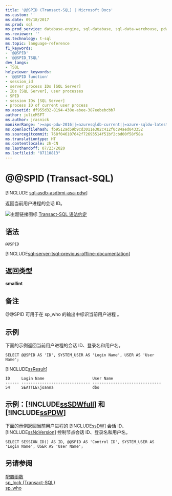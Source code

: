 ```yaml
---
title: '@@SPID (Transact-SQL) | Microsoft Docs'
ms.custom: ''
ms.date: 09/18/2017
ms.prod: sql
ms.prod_service: database-engine, sql-database, sql-data-warehouse, pdw
ms.reviewer: ''
ms.technology: t-sql
ms.topic: language-reference
f1_keywords:
- '@@SPID'
- '@@SPID_TSQL'
dev_langs:
- TSQL
helpviewer_keywords:
- '@@SPID function'
- session_id
- server process IDs [SQL Server]
- IDs [SQL Server], user processes
- SPID
- session IDs [SQL Server]
- process ID of current user process
ms.assetid: df955d32-8194-438e-abee-387eebebcbb7
author: julieMSFT
ms.author: jrasnick
monikerRange: '>=aps-pdw-2016||=azuresqldb-current||=azure-sqldw-latest||>=sql-server-2016||=sqlallproducts-allversions||>=sql-server-linux-2017||=azuresqldb-mi-current'
ms.openlocfilehash: fb9512ad59b9cd3011e302c412f0c84aed043352
ms.sourcegitcommit: 768f046107642f72693514f51bf2cbd00f58f58a
ms.translationtype: HT
ms.contentlocale: zh-CN
ms.lasthandoff: 07/23/2020
ms.locfileid: "87110813"
---
```

# <a name="x40x40spid-transact-sql"></a>&#x40;&#x40;SPID (Transact-SQL)
[!INCLUDE [sql-asdb-asdbmi-asa-pdw](../../includes/applies-to-version/sql-asdb-asdbmi-asa-pdw.md)]

  返回当前用户进程的会话 ID。  
  
 ![主题链接图标](../../database-engine/configure-windows/media/topic-link.gif "“主题链接”图标") [Transact-SQL 语法约定](../../t-sql/language-elements/transact-sql-syntax-conventions-transact-sql.md)  
  
## <a name="syntax"></a>语法  
  
```  
@@SPID  
```  
  
[!INCLUDE[sql-server-tsql-previous-offline-documentation](../../includes/sql-server-tsql-previous-offline-documentation.md)]

## <a name="return-types"></a>返回类型
 **smallint**  
  
## <a name="remarks"></a>备注  
 @@SPID 可用于在 sp_who 的输出中标识当前用户进程  。  
  
## <a name="examples"></a>示例  
 下面的示例返回当前用户进程的会话 ID、登录名和用户名。  
  
```  
SELECT @@SPID AS 'ID', SYSTEM_USER AS 'Login Name', USER AS 'User Name';  
```  
  
 [!INCLUDE[ssResult](../../includes/ssresult-md.md)]  
  
```  
ID     Login Name                     User Name                       
------ ------------------------------ ------------------------------  
54     SEATTLE\joanna                 dbo                             
```  
  
## <a name="examples-sssdwfull-and-sspdw"></a>示例：[!INCLUDE[ssSDWfull](../../includes/sssdwfull-md.md)] 和 [!INCLUDE[ssPDW](../../includes/sspdw-md.md)]  
 下面的示例返回当前用户进程的 [!INCLUDE[ssDW](../../includes/ssdw-md.md)] 会话 ID、[!INCLUDE[ssNoVersion](../../includes/ssnoversion-md.md)] 控制节点会话 ID、登录名和用户名。  
  
```  
SELECT SESSION_ID() AS ID, @@SPID AS 'Control ID', SYSTEM_USER AS 'Login Name', USER AS 'User Name';  
```  
  
## <a name="see-also"></a>另请参阅  
 [配置函数](../../t-sql/functions/configuration-functions-transact-sql.md)   
 [sp_lock (Transact-SQL)](../../relational-databases/system-stored-procedures/sp-lock-transact-sql.md)   
 [sp_who](../../relational-databases/system-stored-procedures/sp-who-transact-sql.md)  
  
  

